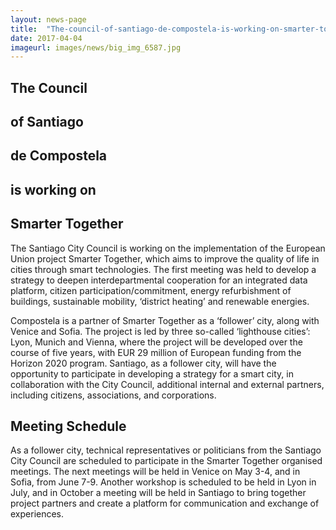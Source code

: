 ```yaml
---
layout: news-page
title:  "The-council-of-santiago-de-compostela-is-working-on-smarter-together"
date: 2017-04-04
imageurl: images/news/big_img_6587.jpg
---
```


<div class="multiline">
<h2><span class="ornament-news">The Council</span></h2>
<h2><span class="ornament-news">of Santiago</span></h2>
<h2><span class="ornament-news">de Compostela</span></h2>
<h2><span class="ornament-news">is working on</span></h2>
<h2><span class="ornament-news">Smarter Together</span></h2>
</div>

The Santiago City Council is working on the implementation of the European Union project Smarter Together, which aims to improve the quality of life in cities through smart technologies. The first meeting was held to develop a strategy to deepen interdepartmental cooperation for an integrated data platform, citizen participation/commitment, energy refurbishment of buildings, sustainable mobility, ‘district heating’ and renewable energies.

Compostela is a partner of Smarter Together as a ‘follower’ city, along with Venice and Sofia. The project is led by three so-called ‘lighthouse cities’: Lyon, Munich and Vienna, where the project will be developed over the course of five years, with EUR 29 million of European funding from the Horizon 2020 program. Santiago, as a follower city, will have the opportunity to participate in developing a strategy for a smart city, in collaboration with the City Council, additional internal and external partners, including citizens, associations, and corporations.

<div class="multiline">
<h2><span class="ornament-news">Meeting Schedule</span></h2>
</div>

As a follower city, technical representatives or politicians from the Santiago City Council are scheduled to participate in the Smarter Together organised meetings. The next meetings will be held in Venice on May 3-4, and in Sofia, from June 7-9. Another workshop is scheduled to be held in Lyon in July, and in October a meeting will be held in Santiago to bring together project partners and create a platform for communication and exchange of experiences.
